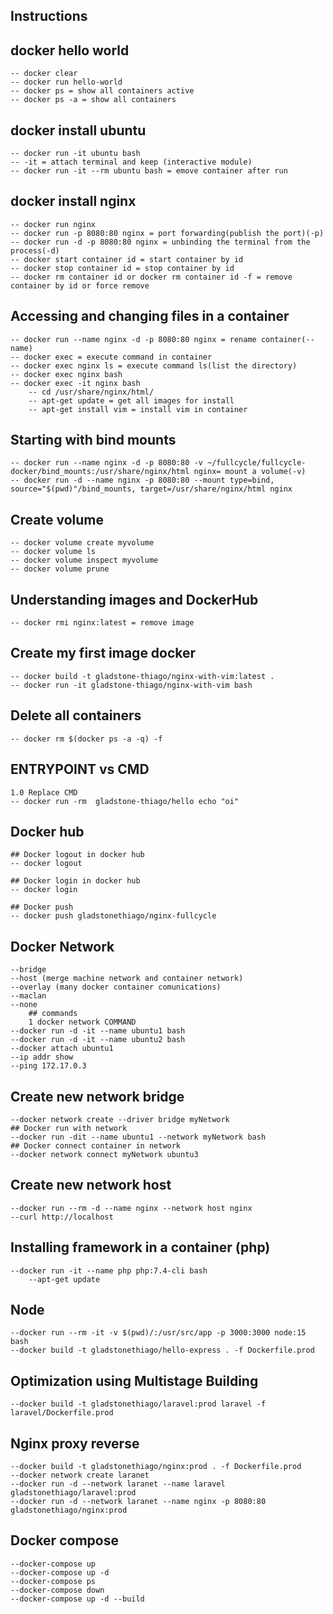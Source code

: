 ## Instructions

## docker hello world
    -- docker clear
    -- docker run hello-world
    -- docker ps = show all containers active
    -- docker ps -a = show all containers

## docker install ubuntu
    -- docker run -it ubuntu bash
    -- -it = attach terminal and keep (interactive module)
    -- docker run -it --rm ubuntu bash = emove container after run

## docker install nginx
    -- docker run nginx
    -- docker run -p 8080:80 nginx = port forwarding(publish the port)(-p)
    -- docker run -d -p 8080:80 nginx = unbinding the terminal from the process(-d)
    -- docker start container id = start container by id
    -- docker stop container id = stop container by id
    -- docker rm container id or docker rm container id -f = remove container by id or force remove

## Accessing and changing files in a container
    -- docker run --name nginx -d -p 8080:80 nginx = rename container(--name)
    -- docker exec = execute command in container 
    -- docker exec nginx ls = execute command ls(list the directory)
    -- docker exec nginx bash
    -- docker exec -it nginx bash
        -- cd /usr/share/nginx/html/ 
        -- apt-get update = get all images for install
        -- apt-get install vim = install vim in container

## Starting with bind mounts
    -- docker run --name nginx -d -p 8080:80 -v ~/fullcycle/fullcycle-docker/bind_mounts:/usr/share/nginx/html nginx= mount a volume(-v)
    -- docker run -d --name nginx -p 8080:80 --mount type=bind, source="$(pwd)"/bind_mounts, target=/usr/share/nginx/html nginx

## Create volume
    -- docker volume create myvolume
    -- docker volume ls
    -- docker volume inspect myvolume
    -- docker volume prune

## Understanding images and DockerHub
    -- docker rmi nginx:latest = remove image

## Create my first image docker
    -- docker build -t gladstone-thiago/nginx-with-vim:latest .
    -- docker run -it gladstone-thiago/nginx-with-vim bash

## Delete all containers
    -- docker rm $(docker ps -a -q) -f

## ENTRYPOINT vs CMD
    1.0 Replace CMD
    -- docker run -rm  gladstone-thiago/hello echo "oi"

## Docker hub
    ## Docker logout in docker hub
    -- docker logout

    ## Docker login in docker hub
    -- docker login

    ## Docker push 
    -- docker push gladstonethiago/nginx-fullcycle

 ## Docker Network
    --bridge
    --host (merge machine network and container network)
    --overlay (many docker container comunications)
    --maclan
    --none
        ## commands 
        1 docker network COMMAND
    --docker run -d -it --name ubuntu1 bash
    --docker run -d -it --name ubuntu2 bash
    --docker attach ubuntu1
    --ip addr show
    --ping 172.17.0.3
## Create new network bridge
    --docker network create --driver bridge myNetwork
    ## Docker run with network
    --docker run -dit --name ubuntu1 --network myNetwork bash
    ## Docker connect container in network
    --docker network connect myNetwork ubuntu3
## Create new network host
    --docker run --rm -d --name nginx --network host nginx
    --curl http://localhost

## Installing framework in a container (php)
    --docker run -it --name php php:7.4-cli bash
        --apt-get update

## Node 
    --docker run --rm -it -v $(pwd)/:/usr/src/app -p 3000:3000 node:15 bash
    --docker build -t gladstonethiago/hello-express . -f Dockerfile.prod

## Optimization using Multistage Building
    --docker build -t gladstonethiago/laravel:prod laravel -f laravel/Dockerfile.prod

## Nginx proxy reverse 
    --docker build -t gladstonethiago/nginx:prod . -f Dockerfile.prod
    --docker network create laranet
    --docker run -d --network laranet --name laravel gladstonethiago/laravel:prod
    --docker run -d --network laranet --name nginx -p 8080:80 gladstonethiago/nginx:prod

## Docker compose
    --docker-compose up
    --docker-compose up -d
    --docker-compose ps
    --docker-compose down
    --docker-compose up -d --build